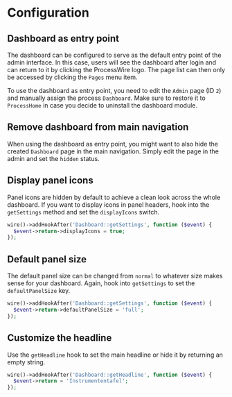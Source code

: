# Configuration

## Dashboard as entry point

The dashboard can be configured to serve as the default entry point of the admin interface. In this case, users will see the dashboard after login and can return to it by clicking the ProcessWire logo. The page list can then only be accessed by clicking the `Pages` menu item.

To use the dashboard as entry point, you need to edit the `Admin` page (ID `2`) and manually assign the process `Dashboard`. Make sure to restore it to `ProcessHome` in case you decide to uninstall the dashboard module.

## Remove dashboard from main navigation

When using the dashboard as entry point, you might want to also hide the created `Dashboard` page in the main navigation. Simply edit the page in the admin and set the `hidden` status.

## Display panel icons

Panel icons are hidden by default to achieve a clean look across the whole dashboard. If you want to display icons in panel headers, hook into the `getSettings` method and set the `displayIcons` switch.

```php
wire()->addHookAfter('Dashboard::getSettings', function ($event) {
  $event->return->displayIcons = true;
});
```

## Default panel size

The default panel size can be changed from `normal` to whatever size makes sense for your dashboard. Again, hook into `getSettings` to set the `defaultPanelSize` key.

```php
wire()->addHookAfter('Dashboard::getSettings', function ($event) {
  $event->return->defaultPanelSize = 'full';
});
```

## Customize the headline

Use the `getHeadline` hook to set the main headline or hide it by returning an empty string.

```php
wire()->addHookAfter('Dashboard::getHeadline', function ($event) {
  $event->return = 'Instrumententafel';
});
```
